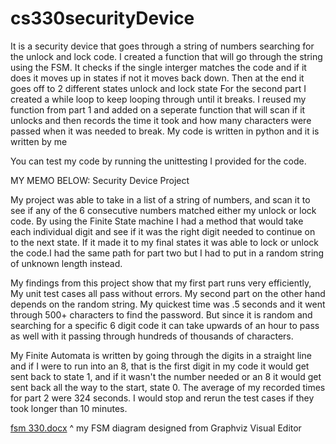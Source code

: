 # cs330securityDevice
It is a security device that goes through a string of numbers searching for the unlock and lock code. I created a function that will go through the string using the FSM. It checks if the single interger matches the code and if it does it moves up in states if not it moves back down. Then at the end it goes off to 2 different states unlock and lock state 
For the second part I created a while loop to keep looping through until it breaks. I reused my function from part 1 and added on a seperate function that will scan if it unlocks and then records the time it took and how many characters were passed when it was needed to break.
My code is written in python and it is written by me

You can test my code by running the unittesting I provided for the code.

 MY MEMO BELOW:
 Security Device Project 

My project was able to take in a list of  a string of numbers, and scan it to see if any of the 6 consecutive numbers matched either my unlock or lock code. By using the Finite State machine I had a method that would take each individual digit and see if it was the right digit needed to continue on to the next state. If it made it to my final states it was able to lock or unlock the code.I had the same path for part two but I had to put in a random string of unknown length instead.

My findings from this project show that my first part runs very efficiently, My unit test cases all pass without errors. My second part on the other hand depends on the random string. My quickest time was .5 seconds and it went through 500+ characters to find the password. But since it is random and searching for a specific 6 digit code it can take upwards of an hour to pass as well with it passing through hundreds of thousands of characters. 

My Finite Automata is written by going through the digits in a straight line and if I were to run into an 8, that is the first digit in my code it would get sent back to state 1, and if it wasn't the number needed or an 8 it would get sent back all the way to the start, state 0.
The average of my recorded times for part 2 were 324 seconds. I would stop and rerun the test cases if they took longer than 10 minutes. 

[fsm 330.docx](https://github.com/oliviaWasag/cs330securityDevice/files/10070766/fsm.330.docx)
^ my FSM diagram designed from Graphviz Visual Editor
